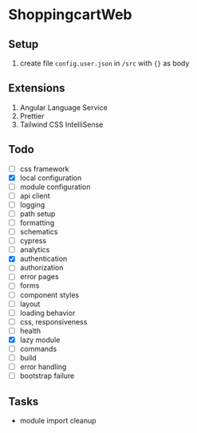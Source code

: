 # ShoppingcartWeb

## Setup
1. create file `config.user.json` in `/src` with `{}` as body

## Extensions
1. Angular Language Service
1. Prettier
1. Tailwind CSS IntelliSense

## Todo

-   [ ] css framework
-   [x] local configuration
-   [ ] module configuration
-   [ ] api client
-   [ ] logging
-   [ ] path setup
-   [ ] formatting
-   [ ] schematics
-   [ ] cypress
-   [ ] analytics
-   [x] authentication
-   [ ] authorization
-   [ ] error pages
-   [ ] forms
-   [ ] component styles
-   [ ] layout
-   [ ] loading behavior
-   [ ] css, responsiveness
-   [ ] health
-   [x] lazy module
-   [ ] commands
-   [ ] build
-   [ ] error handling
-   [ ] bootstrap failure

## Tasks
- module import cleanup